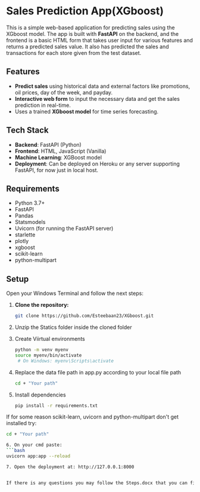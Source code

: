 # Sales Prediction App(XGboost)

This is a simple web-based application for predicting sales using the XGboost model. The app is built with **FastAPI** on the backend, and the frontend is a basic HTML form that takes user input for various features and returns a predicted sales value. It also has predicted the sales and transactions for each store given from the test dataset.

## Features

- **Predict sales** using historical data and external factors like promotions, oil prices, day of the week, and payday.
- **Interactive web form** to input the necessary data and get the sales prediction in real-time.
- Uses a trained **XGboost model** for time series forecasting.

## Tech Stack

- **Backend**: FastAPI (Python)
- **Frontend**: HTML, JavaScript (Vanilla)
- **Machine Learning**: XGBoost model
- **Deployment**: Can be deployed on Heroku or any server supporting FastAPI, for now just in local host.

## Requirements

- Python 3.7+
- FastAPI
- Pandas
- Statsmodels
- Uvicorn (for running the FastAPI server)
- starlette
- plotly
- xgboost
- scikit-learn
- python-multipart

## Setup
Open your Windows Terminal and follow the next steps:

1. **Clone the repository:**

   ```bash
   git clone https://github.com/Esteebaan23/XGboost.git

2. Unzip the Statics folder inside the cloned folder

3. Create Viirtual environments
   ```bash
   python -m venv myenv
   source myenv/bin/activate
    # On Windows: myenv\Scripts\activate
4. Replace the data file path in app.py according to your local file path
   ```bash
   cd + "Your path"
5. Install dependencies
     ```bash
    pip install -r requirements.txt

If for some reason scikit-learn, uvicorn and python-multipart don't get installed try:
   ```bash
   cd + "Your path"

6. On your cmd paste:
   ```bash
   uvicorn app:app --reload
   
7. Open the deployment at: http://127.0.0.1:8000


If there is any questions you may follow the Steps.docx that you can find in the Deployment ZIP file or in the repository.
